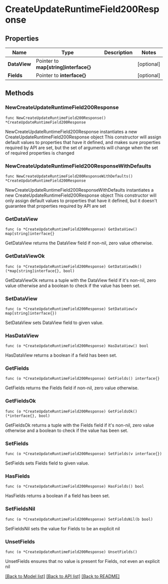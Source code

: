 # CreateUpdateRuntimeField200Response

## Properties

Name | Type | Description | Notes
------------ | ------------- | ------------- | -------------
**DataView** | Pointer to **map[string]interface{}** |  | [optional] 
**Fields** | Pointer to **interface{}** |  | [optional] 

## Methods

### NewCreateUpdateRuntimeField200Response

`func NewCreateUpdateRuntimeField200Response() *CreateUpdateRuntimeField200Response`

NewCreateUpdateRuntimeField200Response instantiates a new CreateUpdateRuntimeField200Response object
This constructor will assign default values to properties that have it defined,
and makes sure properties required by API are set, but the set of arguments
will change when the set of required properties is changed

### NewCreateUpdateRuntimeField200ResponseWithDefaults

`func NewCreateUpdateRuntimeField200ResponseWithDefaults() *CreateUpdateRuntimeField200Response`

NewCreateUpdateRuntimeField200ResponseWithDefaults instantiates a new CreateUpdateRuntimeField200Response object
This constructor will only assign default values to properties that have it defined,
but it doesn't guarantee that properties required by API are set

### GetDataView

`func (o *CreateUpdateRuntimeField200Response) GetDataView() map[string]interface{}`

GetDataView returns the DataView field if non-nil, zero value otherwise.

### GetDataViewOk

`func (o *CreateUpdateRuntimeField200Response) GetDataViewOk() (*map[string]interface{}, bool)`

GetDataViewOk returns a tuple with the DataView field if it's non-nil, zero value otherwise
and a boolean to check if the value has been set.

### SetDataView

`func (o *CreateUpdateRuntimeField200Response) SetDataView(v map[string]interface{})`

SetDataView sets DataView field to given value.

### HasDataView

`func (o *CreateUpdateRuntimeField200Response) HasDataView() bool`

HasDataView returns a boolean if a field has been set.

### GetFields

`func (o *CreateUpdateRuntimeField200Response) GetFields() interface{}`

GetFields returns the Fields field if non-nil, zero value otherwise.

### GetFieldsOk

`func (o *CreateUpdateRuntimeField200Response) GetFieldsOk() (*interface{}, bool)`

GetFieldsOk returns a tuple with the Fields field if it's non-nil, zero value otherwise
and a boolean to check if the value has been set.

### SetFields

`func (o *CreateUpdateRuntimeField200Response) SetFields(v interface{})`

SetFields sets Fields field to given value.

### HasFields

`func (o *CreateUpdateRuntimeField200Response) HasFields() bool`

HasFields returns a boolean if a field has been set.

### SetFieldsNil

`func (o *CreateUpdateRuntimeField200Response) SetFieldsNil(b bool)`

 SetFieldsNil sets the value for Fields to be an explicit nil

### UnsetFields
`func (o *CreateUpdateRuntimeField200Response) UnsetFields()`

UnsetFields ensures that no value is present for Fields, not even an explicit nil

[[Back to Model list]](../README.md#documentation-for-models) [[Back to API list]](../README.md#documentation-for-api-endpoints) [[Back to README]](../README.md)


